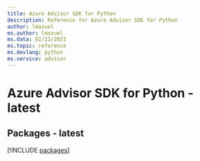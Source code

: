 ```yaml
---
title: Azure Advisor SDK for Python
description: Reference for Azure Advisor SDK for Python
author: lmazuel
ms.author: lmazuel
ms.data: 02/23/2023
ms.topic: reference
ms.devlang: python
ms.service: advisor
---
```

# Azure Advisor SDK for Python - latest
## Packages - latest
[!INCLUDE [packages](advisor-index.md)]